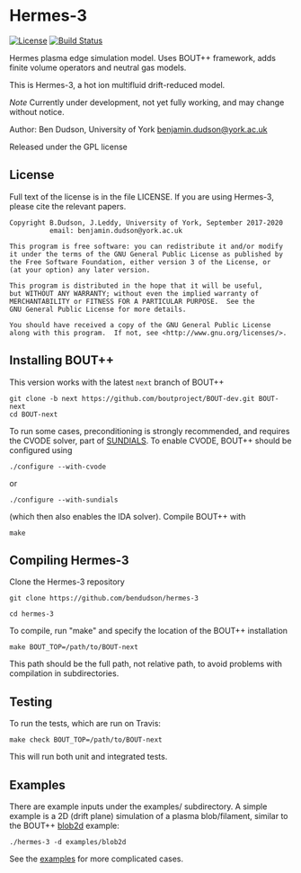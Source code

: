 Hermes-3
========

[![License](https://img.shields.io/badge/license-GPL-blue.svg)](https://img.shields.io/badge/license-GPL-blue.svg)
[![Build Status](https://travis-ci.org/bendudson/hermes-3.svg?branch=master)](https://travis-ci.org/bendudson/hermes-3)

Hermes plasma edge simulation model. Uses BOUT++ framework, adds finite volume
operators and neutral gas models.

This is Hermes-3, a hot ion multifluid drift-reduced model.

*Note* Currently under development, not yet fully working, and may change without notice.

Author: Ben Dudson, University of York <benjamin.dudson@york.ac.uk>

Released under the GPL license

License
-------

Full text of the license is in the file LICENSE. If you are using Hermes-3,
please cite the relevant papers.

    Copyright B.Dudson, J.Leddy, University of York, September 2017-2020
              email: benjamin.dudson@york.ac.uk

    This program is free software: you can redistribute it and/or modify
    it under the terms of the GNU General Public License as published by
    the Free Software Foundation, either version 3 of the License, or
    (at your option) any later version.

    This program is distributed in the hope that it will be useful,
    but WITHOUT ANY WARRANTY; without even the implied warranty of
    MERCHANTABILITY or FITNESS FOR A PARTICULAR PURPOSE.  See the
    GNU General Public License for more details.

    You should have received a copy of the GNU General Public License
    along with this program.  If not, see <http://www.gnu.org/licenses/>.

Installing BOUT++
-----------------

This version works with the latest `next` branch of BOUT++

    git clone -b next https://github.com/boutproject/BOUT-dev.git BOUT-next
    cd BOUT-next

To run some cases, preconditioning is strongly recommended, and
requires the CVODE solver, part of
[SUNDIALS](http://computation.llnl.gov/projects/sundials).
To enable CVODE, BOUT++ should be configured using

    ./configure --with-cvode

or

    ./configure --with-sundials

(which then also enables the IDA solver). Compile BOUT++ with

    make

Compiling Hermes-3
------------------

Clone the Hermes-3 repository

    git clone https://github.com/bendudson/hermes-3

    cd hermes-3

To compile, run "make" and specify the location of the BOUT++
installation

    make BOUT_TOP=/path/to/BOUT-next

This path should be the full path, not relative path, to avoid
problems with compilation in subdirectories.

Testing
-------

To run the tests, which are run on Travis:

    make check BOUT_TOP=/path/to/BOUT-next

This will run both unit and integrated tests.

Examples
--------

There are example inputs under the examples/ subdirectory. A simple
example is a 2D (drift plane) simulation of a plasma blob/filament,
similar to the BOUT++
[blob2d](https://github.com/boutproject/BOUT-dev/tree/master/examples/blob2d)
example:

    ./hermes-3 -d examples/blob2d

See the
[examples](https://github.com/bendudson/hermes-3/tree/master/examples)
for more complicated cases.
